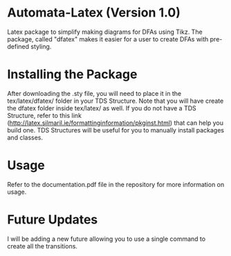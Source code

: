 # Automata-Latex (Version 1.0)
Latex package to simplify making diagrams for DFAs using Tikz. The package, called "dfatex" makes it easier for a user to create DFAs with pre-defined styling.

# Installing the Package
After downloading the .sty file, you will need to place it in the tex/latex/dfatex/ folder in your TDS Structure. Note that you will have create the dfatex folder inside tex/latex/ as well. If you do not have a TDS Structure, refer to this link (http://latex.silmaril.ie/formattinginformation/pkginst.html) that can help you build one. TDS Structures will be useful for you to manually install packages and classes. 

# Usage
Refer to the documentation.pdf file in the repository for more information on usage.

# Future Updates
I will be adding a new future allowing you to use a single command to create all the transitions. 